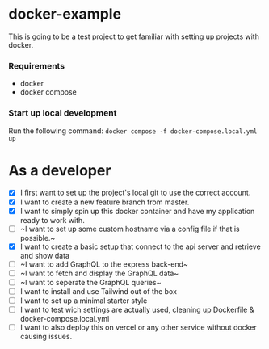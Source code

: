 # docker-example

This is going to be a test project to get familiar with setting up projects with docker.

### Requirements

- docker
- docker compose

### Start up local development

Run the following command: `docker compose -f docker-compose.local.yml up`

# As a developer

- [x] I first want to set up the project's local git to use the correct account.
- [x] I want to create a new feature branch from master.
- [x] I want to simply spin up this docker container and have my application ready to work with.
- [ ] ~I want to set up some custom hostname via a config file if that is possible.~
- [x] I want to create a basic setup that connect to the api server and retrieve and show data
- [ ] ~I want to add GraphQL to the express back-end~
- [ ] ~I want to fetch and display the GraphQL data~
- [ ] ~I want to seperate the GraphQL queries~
- [ ] I want to install and use Tailwind out of the box
- [ ] I want to set up a minimal starter style
- [ ] I want to test wich settings are actually used, cleaning up Dockerfile & docker-compose.local.yml
- [ ] I want to also deploy this on vercel or any other service without docker causing issues.
